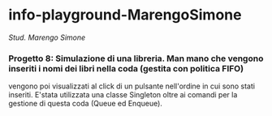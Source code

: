# info-playground-MarengoSimone

_Stud. Marengo Simone_

### Progetto 8: Simulazione di una libreria. Man mano che vengono inseriti i nomi dei libri nella coda (gestita con politica FIFO)
vengono poi visualizzati al click di un pulsante nell'ordine in cui sono stati inseriti. E'stata utilizzata una classe Singleton
oltre ai comandi per la gestione di questa coda (Queue ed Enqueue).